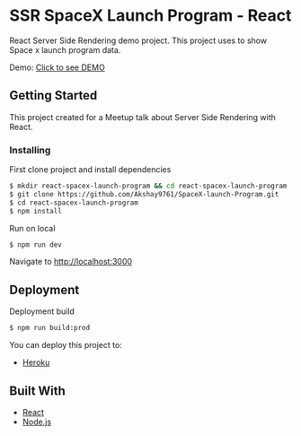 # SSR SpaceX Launch Program - React

React Server Side Rendering demo project. This project uses to show Space x launch program data.

Demo: [Click to see DEMO](https://new-spacex-launch.herokuapp.com/)


## Getting Started

This project created for a Meetup talk about Server Side Rendering with React.

### Installing

First clone project and install dependencies

```sh
$ mkdir react-spacex-launch-program && cd react-spacex-launch-program
$ git clone https://github.com/Akshay9761/SpaceX-launch-Program.git
$ cd react-spacex-launch-program
$ npm install
```

Run on local

```sh
$ npm run dev
```

Navigate to [http://localhost:3000](http://localhost:3000)

## Deployment

Deployment build

```sh
$ npm run build:prod
```

You can deploy this project to:

- [Heroku](https://www.heroku.com/)

## Built With

- [React](https://reactjs.org/)
- [Node.js](https://nodejs.org/)
